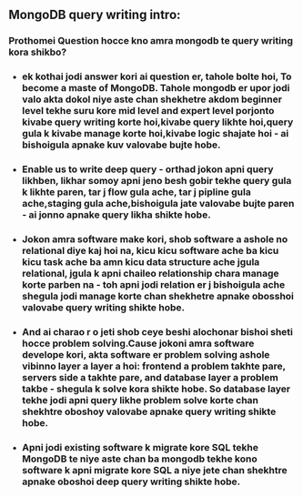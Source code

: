 ## MongoDB query writing intro:
### Prothomei Question hocce kno amra mongodb te query writing kora shikbo?
- ### ek kothai jodi answer kori ai question er, tahole bolte hoi, To become a maste of MongoDB. Tahole mongodb er upor jodi valo akta dokol niye aste chan shekhetre akdom beginner level tekhe suru kore mid level and expert level porjonto kivabe query writing korte hoi,kivabe query likhte hoi,query gula k kivabe manage korte hoi,kivabe logic shajate hoi - ai bishoigula apnake kuv valovabe bujte hobe.
- ### Enable us to write deep query - orthad jokon apni query likhben, likhar somoy apni jeno besh gobir tekhe query gula k likhte paren, tar j flow gula ache, tar j pipline gula ache,staging gula ache,bishoigula jate valovabe bujte paren - ai jonno apnake query likha shikte hobe.
- ### Jokon amra software make kori, shob software a ashole no relational diye kaj hoi na, kicu kicu software ache ba kicu kicu task ache ba amn kicu data structure ache jgula relational, jgula k apni chaileo relationship chara manage korte parben na - toh apni jodi relation er j bishoigula ache shegula jodi manage korte chan shekhetre apnake obosshoi valovabe query writing shikte hobe.
- ### And ai charao r o jeti shob ceye beshi alochonar bishoi sheti hocce problem solving.Cause jokoni amra software develope kori, akta software er problem solving ashole vibinno layer a layer a hoi: frontend a problem takhte pare, servers side a takhte pare, and database layer a problem takbe - shegula k solve kora shikte hobe. So database layer tekhe jodi apni query likhe problem solve korte chan shekhtre oboshoy valovabe apnake query writing shikte hobe.
- ### Apni jodi existing software k migrate kore SQL tekhe MongoDB te niye aste chan ba mongodb tekhe kono software k apni migrate kore SQL a niye jete chan shekhtre apnake oboshoi deep query writing shikte hobe.
